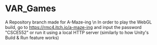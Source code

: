 # VAR_Games
A Repository branch made for A-Maze-ing
\n
In order to play the WebGL build, go to https://rmc4.itch.io/a-maze-ing and input the password "CSCE552" 
or run it using a local HTTP server (similarly to how Unity's Build & Run feature works)
